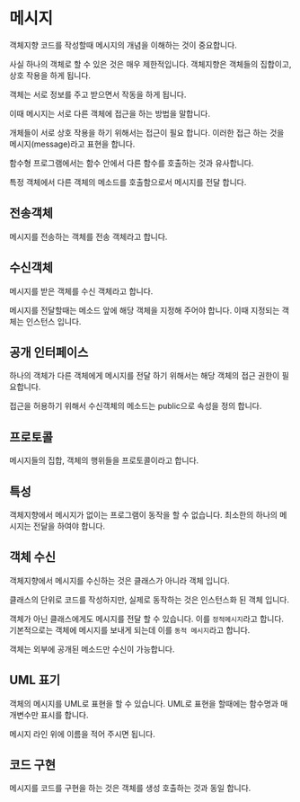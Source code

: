 # 메시지
객체지향 코드를 작성할때 메시지의 개념을 이해하는 것이 중요합니다.

사실 하나의 객체로 할 수 있은 것은 매우 제한적입니다.
객체지향은 객체들의 집합이고, 상호 작용을 하게 됩니다.

객체는 서로 정보를 주고 받으면서 작동을 하게 됩니다.

이때 메시지는 서로 다른 객체에 접근을 하는 방법을 말합니다.

개체들이 서로 상호 작용을 하기 위해서는 접근이 필요 합니다. 이러한 접근 하는 것을 메시지(message)라고 표현을 합니다.

함수형 프로그램에서는 함수 안에서 다른 함수를 호출하는 것과 유사합니다.

특정 객체에서 다른 객체의 메소드를 호출함으로서 메시지를 전달 합니다.


## 전송객체
메시지를 전송하는 객체를 전송 객체라고 합니다.

## 수신객체
메시지를 받은 객체를 수신 객체라고 합니다.


메시지를 전달할때는 메소드 앞에 해당 객체을 지정해 주어야 합니다. 이때 지정되는 객체는 인스턴스 입니다.

## 공개 인터페이스
하나의 객체가 다른 객체에게 메시지를 전달 하기 위해서는 해당 객체의 접근 권한이 필요합니다.

접근을 허용하기 위해서 수신객체의 메소드는 public으로 속성을 정의 합니다.

## 프로토콜
메시지들의 집합, 객체의 행위들을 프로토콜이라고 합니다.


## 특성
객체지향에서 메시지가 없이는 프로그램이 동작을 할 수 없습니다. 최소한의 하나의 메시지는 전달을 하여야 합니다.

## 객체 수신
객체지향에서 메시지를 수신하는 것은 클래스가 아니라 객체 입니다.

클래스의 단위로 코드를 작성하지만, 실제로 동작하는 것은 인스턴스화 된 객체 입니다.

객체가 아닌 클래스에게도 메시지를 전달 할 수 있습니다.
이를 `정적메시지`라고 합니다. 기본적으로는 객체에 메시지를 보내게 되는데 이를 `동적 메시지`라고 합니다.


객체는 외부에 공개된 메소드만 수신이 가능합니다.


## UML 표기
객체의 메시지를 UML로 표현을 할 수 있습니다.
UML로 표현을 할때에는 함수명과 매개변수만 표시를 합니다.

메시지 라인 위에 이름을 적어 주시면 됩니다.

## 코드 구현
메시지를 코드를 구현을 하는 것은 객체를 생성 호출하는 것과 동일 합니다.





